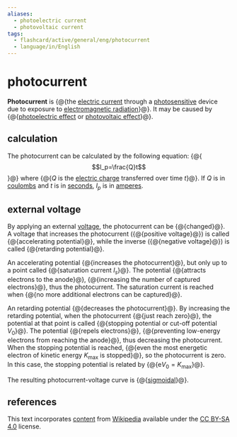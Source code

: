 ```yaml
---
aliases:
  - photoelectric current
  - photovoltaic current
tags:
  - flashcard/active/general/eng/photocurrent
  - language/in/English
---
```


# photocurrent

__Photocurrent__ is {@{the [electric current](electric%20current.md) through a [photosensitive](photosensitivity.md) device due to exposure to [electromagnetic radiation](electromagnetic%20radiation.md)}@}. It may be caused by {@{[photoelectric effect](photoelectric%20effect.md) or [photovoltaic effect](photovoltaic%20effect.md)}@}. <!--SR:!2025-01-15,418,250!2027-08-30,1289,310-->

## calculation

The photocurrent can be calculated by the following equation:
{@{$$I_p=\frac{Q}t$$}@}
where {@{$Q$ is the [electric charge](electric%20charge.md) transferred over time $t$}@}. If $Q$ is in [coulombs](coulomb.md) and $t$ is in [seconds](second.md), $I_p$ is in [amperes](ampere.md). <!--SR:!2027-12-24,1441,350!2027-02-06,1144,310-->

## external voltage

By applying an external [voltage](voltage.md), the photocurrent can be {@{changed}@}. A voltage that increases the photocurrent ({@{positive voltage}@}) is called {@{accelerating potential}@}, while the inverse ({@{negative voltage}@}) is called {@{retarding potential}@}. <!--SR:!2026-10-20,1013,290!2026-11-30,1132,350!2031-04-07,2317,330!2027-10-17,1387,350!2027-06-15,1291,350-->

An accelerating potential {@{increases the photocurrent}@}, but only up to a point called {@{saturation current $I_s$}@}. The potential {@{attracts electrons to the anode}@}, {@{increasing the number of captured electrons}@}, thus the photocurrent. The saturation current is reached when {@{no more additional electrons can be captured}@}. <!--SR:!2029-02-27,1595,310!2027-08-07,1332,350!2025-08-15,644,270!2026-09-29,998,290!2026-08-19,968,290-->

An retarding potential {@{decreases the photocurrent}@}. By increasing the retarding potential, when the photocurrent {@{just reach zero}@}, the potential at that point is called {@{stopping potential or cut-off potential $V_0$}@}. The potential {@{repels electrons}@}, {@{preventing low-energy electrons from reaching the anode}@}, thus decreasing the photocurrent. When the stopping potential is reached, {@{even the most energetic electron of kinetic energy $K_\mathrm{max}$ is stopped}@}, so the photocurrent is zero. In this case, the stopping potential is related by {@{$\mathrm{e}V_0=K_\mathrm{max}$}@}. <!--SR:!2028-01-19,1389,310!2026-08-18,983,290!2025-03-07,544,270!2028-10-13,1545,290!2025-02-19,425,230!2026-09-28,815,230!2026-07-02,958,310-->

The resulting photocurrent-voltage curve is {@{[sigmoidal](sigmoid%20function.md)}@}. <!--SR:!2027-02-09,1191,350-->

## references

This text incorporates [content](https://en.wikipedia.org/wiki/photocurrent) from [Wikipedia](Wikipedia.md) available under the [CC BY-SA 4.0](https://creativecommons.org/licenses/by-sa/4.0/) license.
